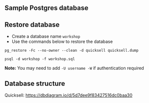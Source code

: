 Sample Postgres database
---

## Restore database
- Create a database name `workshop`
- Use the commands below to restore the database

```
pg_restore -Fc --no-owner --clean -d quicksell quicksell.dump
```

```
psql -d workshop -f workshop.sql
```

**Note:**
You may need to add `-U username -W` if authentication required

## Database structure

Quicksell: https://dbdiagram.io/d/5d7dee9f83427516dc0baa30
